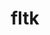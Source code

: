 ---
title: "fltk"
layout: cache
categories: [package, develop-2025-07-13]
meta: {"compilers": ["gcc@11.4.0"], "num_specs": 2, "num_specs_by_stack": {"e4s": 2, "root": 2}, "oss": ["ubuntu22.04"], "platforms": ["linux"], "stacks": ["e4s", "root"], "targets": ["x86_64_v3"], "versions": ["1.3.7"]}
spec_details: [{"compiler": "gcc@11.4.0", "hash": "bopciefzzzm7lwehrmnv555pdfbiyfaj", "os": "ubuntu22.04", "platform": "linux", "size": "-", "stacks": ["e4s", "root"], "target": "x86_64_v3", "variants": ["build_system=generic", "+gl", "+shared", "~xft"], "versions": ["1.3.7"]}, {"compiler": "gcc@11.4.0", "hash": "c75kmaxwis3okar5rnk6ieu2gpdhxrl5", "os": "ubuntu22.04", "platform": "linux", "size": "-", "stacks": ["e4s", "root"], "target": "x86_64_v3", "variants": ["build_system=generic", "+gl", "+shared", "~xft"], "versions": ["1.3.7"]}]
---